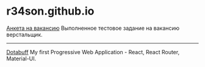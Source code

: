 # r34son.github.io

[Анкета на вакансию](https://r34son.github.io/about)
Выполненное тестовое задание на вакансию верстальщик.

***
[Dotabuff](https://r34son.github.io/dotabuff)
My first Progressive Web Application - React, React Router, Material-UI.
